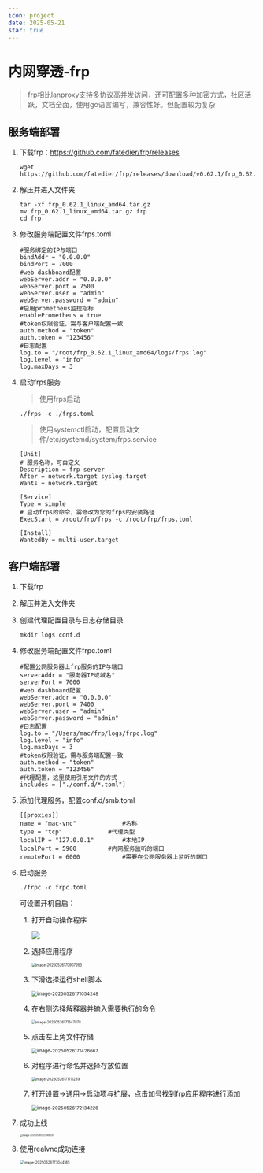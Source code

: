 ```yaml
---
icon: project
date: 2025-05-21
star: true
---
```


# 内网穿透-frp

> frp相比lanproxy支持多协议高并发访问，还可配置多种加密方式，社区活跃，文档全面，使用go语言编写，兼容性好。但配置较为复杂


<!-- more -->

## 服务端部署

1. 下载frp：https://github.com/fatedier/frp/releases

   ```
   wget https://github.com/fatedier/frp/releases/download/v0.62.1/frp_0.62.1_linux_amd64.tar.gz
   ```

2. 解压并进入文件夹

   ```
   tar -xf frp_0.62.1_linux_amd64.tar.gz
   mv frp_0.62.1_linux_amd64.tar.gz frp
   cd frp
   ```

3. 修改服务端配置文件frps.toml

   ```
   #服务绑定的IP与端口
   bindAddr = "0.0.0.0"
   bindPort = 7000
   #web dashboard配置
   webServer.addr = "0.0.0.0"
   webServer.port = 7500
   webServer.user = "admin"
   webServer.password = "admin"
   #启用prometheus监控指标
   enablePrometheus = true
   #token权限验证，需与客户端配置一致
   auth.method = "token"
   auth.token = "123456"
   #日志配置
   log.to = "/root/frp_0.62.1_linux_amd64/logs/frps.log"
   log.level = "info"
   log.maxDays = 3
   ```

4. 启动frps服务

   > 使用frps启动

   ```
   ./frps -c ./frps.toml
   ```

   > 使用systemctl启动，配置启动文件/etc/systemd/system/frps.service

   ```
   [Unit]
   # 服务名称，可自定义
   Description = frp server
   After = network.target syslog.target
   Wants = network.target
   
   [Service]
   Type = simple
   # 启动frps的命令，需修改为您的frps的安装路径
   ExecStart = /root/frp/frps -c /root/frp/frps.toml
   
   [Install]
   WantedBy = multi-user.target
   ```

## 客户端部署

1. 下载frp

2. 解压并进入文件夹

3. 创建代理配置目录与日志存储目录

   ```
   mkdir logs conf.d
   ```

4. 修改服务端配置文件frpc.toml

   ```
   #配置公网服务器上frp服务的IP与端口
   serverAddr = "服务器IP或域名"
   serverPort = 7000
   #web dashboard配置
   webServer.addr = "0.0.0.0"
   webServer.port = 7400
   webServer.user = "admin"
   webServer.password = "admin"
   #日志配置
   log.to = "/Users/mac/frp/logs/frpc.log"
   log.level = "info"
   log.maxDays = 3
   #token权限验证，需与服务端配置一致
   auth.method = "token"
   auth.token = "123456"
   #代理配置，这里使用引用文件的方式
   includes = ["./conf.d/*.toml"]
   ```

5. 添加代理服务，配置conf.d/smb.toml

   ```
   [[proxies]]
   name = "mac-vnc"				#名称
   type = "tcp"				#代理类型
   localIP = "127.0.0.1"		#本地IP
   localPort = 5900			#内网服务监听的端口
   remotePort = 6000			#需要在公网服务器上监听的端口
   ```

6. 启动服务

   ```
   ./frpc -c frpc.toml
   ```

   可设置开机自启：

   1. 打开自动操作程序

      ![](../../.vuepress/public/images/image-20250526170710965.png)

   2. 选择应用程序

      <img src="../../.vuepress/public/images/image-20250526170907263.png" alt="image-20250526170907263" style="zoom: 50%;" />

   3. 下滑选择运行shell脚本

      <img src="../../.vuepress/public/images/image-20250526171054248.png" alt="image-20250526171054248" style="zoom: 67%;" />

   4. 在右侧选择解释器并输入需要执行的命令

      <img src="../../.vuepress/public/images/image-20250526171547078.png" alt="image-20250526171547078" style="zoom:50%;" />

   5. 点击左上角文件存储

      <img src="../../.vuepress/public/images/image-20250526171426667.png" alt="image-20250526171426667" style="zoom: 67%;" />

   6. 对程序进行命名并选择存放位置

      <img src="../../.vuepress/public/images/image-20250526171711239.png" alt="image-20250526171711239" style="zoom: 50%;" />

   7. 打开设置->通用->启动项与扩展，点击加号找到frp应用程序进行添加

      <img src="../../.vuepress/public/images/image-20250526172134226.png" alt="image-20250526172134226" style="zoom: 67%;" />

7. 成功上线

   <img src="../../.vuepress/public/images/image-20250526172348529.png" alt="image-20250526172348529" style="zoom:33%;" />
   
8. 使用realvnc成功连接

   <img src="../../.vuepress/public/images/image-20250526173044165.png" alt="image-20250526173044165" style="zoom:50%;" />